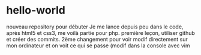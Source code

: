 # hello-world
nouveau repository pour débuter
Je me lance depuis peu dans le code, après html5 et css3, me voilà partie pour php. première leçon, utiliser github et créer des commits.
2ème changement pour voir
modif directement sur mon ordinateur et on voit ce qui se passe (modif dans la console avec vim

